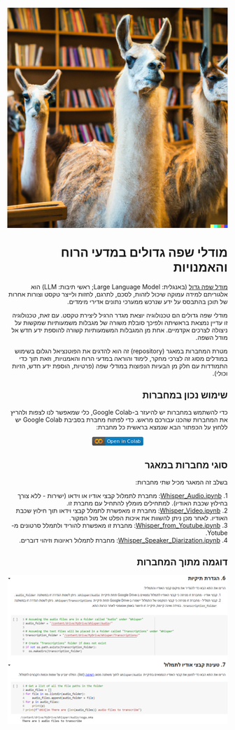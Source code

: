 <div dir="rtl">
<p align="center"><img style="display: block; margin-left: auto; margin-right: auto;" src="https://github.com/Sourasky-DHLAB/LLMs/blob/main/Resources/Llamas.png" /></p>
<h1 id="תמלול-אוטומטי-של-וידאו-ואודיו-באמצעות-whisper">מודלי שפה גדולים במדעי הרוח והאמנויות</h1>
<p><a href="https://he.wikipedia.org/wiki/%D7%9E%D7%95%D7%93%D7%9C_%D7%A9%D7%A4%D7%94_%D7%92%D7%93%D7%95%D7%9C" target="_blank" rel="nofollow noopener">מודל שפה גדול</a>&nbsp;(באנגלית: Large Language Model; ראשי תיבות: LLM) הוא אלגוריתם למידה עמוקה שיכול לזהות, לסכם, לתרגם, לחזות ולייצר טקסט וצורות אחרות של תוכן בהתבסס על ידע שנרכש ממערכי נתונים אדירי מימדים.</p>
<p>מודלי שפה גדולים הם טכנולוגיה יוצאת מגדר הרגיל ליצירת טקסט. עם זאת, טכנולוגיה זו עדיין נמצאת בראשיתה ולפיכך סובלת משורה של מגבלות משמעותיות שמקשות על ניצולה לצרכים אקדמיים. אחת מן המגבלות המשמעותיות קשורה להוספת ידע חדש אל מודל השפה.</p>
<p>מטרת המחברות במאגר (repository) זה הוא להדגים את הפוטנציאל הגלום בשימוש במודלים מסוג זה לצרכי מחקר, לימוד והוראה במדעי הרוח והאמנויות, וזאת תוך כדי התמודדות עם חלק מן הבעיות הנפוצות במודלי שפה (פרטיות, הוספת ידע חדש, הזיות וכולי).</p>
<h2 id="שימוש-נכון-במחברות">שימוש נכון במחברות</h2>
<p>כדי להשתמש במחברות יש להיעזר ב-Google Colab, כלי שמאפשר לנו לצפות ולהריץ את המחברות שהכנו עבורכם מראש. כדי לפתוח מחברת בסביבת Google Colab יש ללחוץ על הכפתור הבא שנמצא בראשית כל מחברת:</p>
<p align="center"><img src="https://github.com/Sourasky-DHLAB/Whisper/blob/main/Resources/colab.png" /></p>
<h2 id="סוגי-מחברות-במאגר">סוגי מחברות במאגר</h2>
<p>בשלב זה המאגר מכיל שתי מחברות:</p>
<div dir="rtl">1. <a href="https://github.com/Sourasky-DHLAB/Whisper/blob/main/Colab/Whisper_Audio.ipynb">Whisper_Audio.ipynb</a>: מחברת לתמלול קבצי אודיו או וידאו (ישירות - ללא צורך בחילוץ שכבת האודיו). למתחילים מומלץ להתחיל עם מחברת זו.<br />2. <a href="https://github.com/Sourasky-DHLAB/Whisper/blob/main/Colab/Whisper_Video.ipynb">Whisper_Video.ipynb</a>: מחברת זו מאפשרת לתמלל קבצי וידאו תוך חילוץ שכבת האודיו. לאחר מכן ניתן להשוות את איכות הפלט אל מול המקור.<br />3. <a href="https://github.com/Sourasky-DHLAB/Whisper/blob/main/Colab/Whisper_from_Youtube.ipynb">Whisper_from_Youtube.ipynb</a>: מחברת זו מאפשרת להוריד ולתמלל סרטונים מ-Yotube.<br />4. <a href="https://github.com/Sourasky-DHLAB/Whisper/blob/main/Colab/Whisper_Speaker_Diarization.ipynb">Whisper_Speaker_Diarization.ipynb</a>: מחברת לתמלול ראיונות וזיהוי דוברים.
<h2 id="דוגמה-מתוך-המחברות">דוגמה מתוך המחברות</h2>
<p align="center"><img src="https://github.com/Sourasky-DHLAB/Whisper/blob/main/Resources/screenshot.png" /></p>
</div>
</div>
